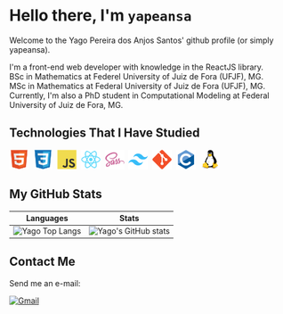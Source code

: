 # Hello there, I'm `yapeansa`

Welcome to the Yago Pereira dos Anjos Santos' github profile (or simply yapeansa).

I'm a front-end web developer with knowledge in the ReactJS library.<br>
BSc in Mathematics at Federel University of Juiz de Fora (UFJF), MG.<br>
MSc in Mathematics at Federal University of Juiz de Fora (UFJF), MG.<br>
Currently, I'm also a PhD student in Computational Modeling at Federal University of Juiz de Fora, MG.
  
## Technologies That I Have Studied
<img src="https://github.com/devicons/devicon/blob/master/icons/html5/html5-original.svg" alt="html" width="35" title="HyperText Markup Language"/>&nbsp;&nbsp;<img src="https://github.com/devicons/devicon/blob/master/icons/css3/css3-original.svg" title="Cascating Style Sheets" alt="css" width="35"/>&nbsp;&nbsp;<img src="https://github.com/devicons/devicon/blob/master/icons/javascript/javascript-original.svg" alt="Javascript" title="Javascript" width="35"/>&nbsp;&nbsp;<img src="https://github.com/devicons/devicon/blob/master/icons/react/react-original.svg" alt="React" width="35" title="ReactJS"/>&nbsp;&nbsp;<img src="https://github.com/devicons/devicon/blob/master/icons/sass/sass-original.svg" alt="SASS" title="SASS" width="35"/>&nbsp;&nbsp;<img src="https://github.com/devicons/devicon/blob/master/icons/tailwindcss/tailwindcss-original.svg" alt="TailwindCSS" title="TailwindCSS" width="35"/>&nbsp;&nbsp;<img src="https://github.com/devicons/devicon/blob/master/icons/git/git-original.svg" alt="Git" title="Git" width="35"/>&nbsp;&nbsp;<img src="https://github.com/devicons/devicon/blob/master/icons/c/c-original.svg" alt="C" title="C language" width="35"/>&nbsp;&nbsp;<img src="https://github.com/devicons/devicon/blob/master/icons/linux/linux-original.svg" alt="Linux" title="Linux User" width="35"/>

## My GitHub Stats

<div align="center">

| Languages | Stats |
| :--: | :--: |
| <img src="https://github-readme-stats.vercel.app/api/top-langs/?username=yapeansa&layout=donut&theme=dark" alt="Yago Top Langs" /> | <img src="https://github-readme-stats.vercel.app/api?username=yapeansa&show_icons=true&theme=dark" alt="Yago's GitHub stats" /> |

</div>

## Contact Me

Send me an e-mail:

[![Gmail](https://img.shields.io/badge/Gmail-EA4335.svg?style=for-the-badge&logo=Gmail&logoColor=white)](mailto:yapeansa@gmail.com)
